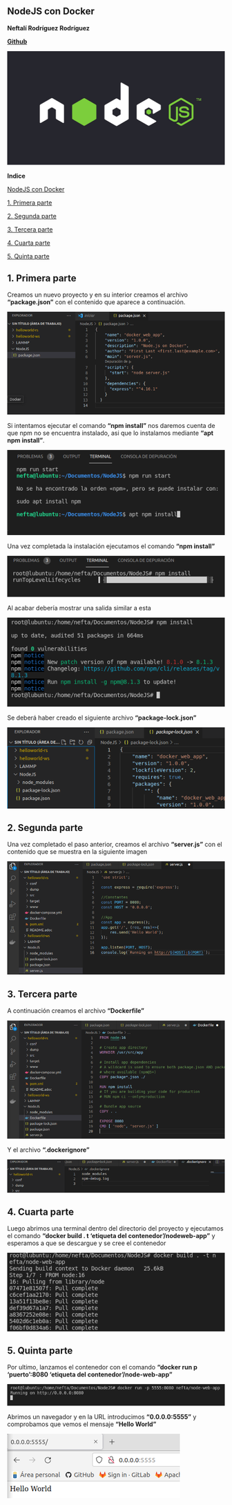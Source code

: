 ﻿## **NodeJS con Docker**

**Neftalí Rodríguez Rodríguez**

[**Github**](https://github.com/InKu3uS/)

![](imagenes/node.jpg)


**Indice**

[NodeJS con Docker](#id1)

[1. Primera parte](#id1)

[2. Segunda parte](#id2)

[3. Tercera parte](#id3)

[4. Cuarta parte](#id4)

[5. Quinta parte](#id5)




## **1. Primera parte**<a name="id1"></a>


Creamos un nuevo proyecto y en su interior creamos el archivo **“package.json”** con el contenido que aparece a continuación.


![](imagenes/1.png)

Si intentamos ejecutar el comando **“npm install”** nos daremos cuenta de que npm no se encuentra instalado, asi que lo instalamos mediante **“apt npm install”**.

![](imagenes/2.png)


Una vez completada la instalación ejecutamos el comando **“npm install”**

![](imagenes/3.png)

Al acabar debería mostrar una salida similar a esta


![](imagenes/4.png)

Se deberá haber creado el siguiente archivo **“package-lock.json”**

![](imagenes/5.png)



## **2. Segunda parte**<a name="id2"></a>

Una vez completado el paso anterior, creamos el archivo **“server.js”** con el contenido que se muestra en la siguiente imagen

![](imagenes/6.png)



## **3. Tercera parte**<a name="id3"></a>

A continuación creamos el archivo **“Dockerfile”**

![](imagenes/7.png)

Y el archivo **“.dockerignore”**

![](imagenes/8.png)



## **4. Cuarta parte**<a name="id4"></a>

Luego abrimos una terminal dentro del directorio del proyecto y ejecutamos el comando **“docker build . t ‘etiqueta del contenedor’/nodeweb-app”** y esperamos a que se descargue y se cree el contenedor

![](imagenes/9.png)



## **5. Quinta parte**<a name="id5"></a>

Por ultimo, lanzamos el contenedor con el comando **“docker run p ‘puerto’:8080 ‘etiqueta del contenedor’/node-web-app”**

![](imagenes/10.png)


Abrimos un navegador y en la URL introducimos **“0.0.0.0:5555”** y comprobamos que vemos el mensaje **“Hello World”**

![](imagenes/11.png)


















